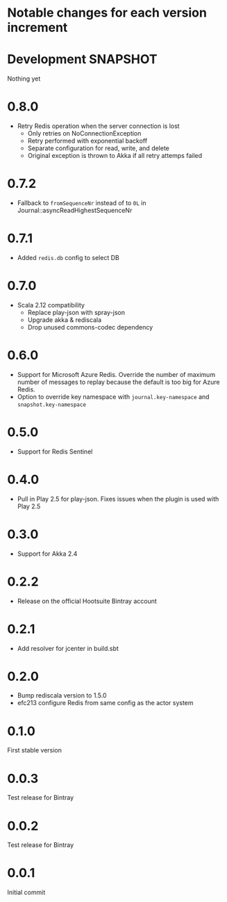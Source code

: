 # Notable changes for each version increment

# Development SNAPSHOT
Nothing yet

# 0.8.0
- Retry Redis operation when the server connection is lost
    - Only retries on NoConnectionException
    - Retry performed with exponential backoff
    - Separate configuration for read, write, and delete
    - Original exception is thrown to Akka if all retry attemps failed

# 0.7.2
- Fallback to `fromSequenceNr` instead of to `0L` in Journal::asyncReadHighestSequenceNr

# 0.7.1
- Added `redis.db` config to select DB 

# 0.7.0
- Scala 2.12 compatibility
    - Replace play-json with spray-json
    - Upgrade akka & rediscala
    - Drop unused commons-codec dependency

# 0.6.0
- Support for Microsoft Azure Redis. Override the number of maximum number of messages to replay because the default is too big for Azure Redis.
- Option to override key namespace with `journal.key-namespace` and `snapshot.key-namespace`

# 0.5.0
- Support for Redis Sentinel

# 0.4.0
- Pull in Play 2.5 for play-json. Fixes issues when the plugin is used with Play 2.5

# 0.3.0
- Support for Akka 2.4

# 0.2.2
- Release on the official Hootsuite Bintray account

# 0.2.1
- Add resolver for jcenter in build.sbt

# 0.2.0
- Bump rediscala version to 1.5.0
- efc213 configure Redis from same config as the actor system

# 0.1.0
First stable version

# 0.0.3
Test release for Bintray

# 0.0.2
Test release for Bintray

# 0.0.1
Initial commit
